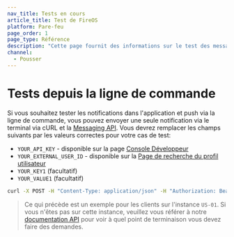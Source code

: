 ```yaml
---
nav_title: Tests en cours
article_title: Test de FireOS
platform: Pare-feu
page_order: 1
page_type: Référence
description: "Cette page fournit des informations sur le test des messages dans l'application et la notification via la ligne de commande."
channel:
  - Pousser
---
```


# Tests depuis la ligne de commande

Si vous souhaitez tester les notifications dans l'application et push via la ligne de commande, vous pouvez envoyer une seule notification via le terminal via cURL et la [Messaging API][13]. Vous devrez remplacer les champs suivants par les valeurs correctes pour votre cas de test:

- `YOUR_API_KEY` - disponible sur la page [Console Développeur][14]
- `YOUR_EXTERNAL_USER_ID` - disponible sur la [Page de recherche du profil utilisateur][15]
- `YOUR_KEY1` (facultatif)
- `YOUR_VALUE1` (facultatif)

```bash
curl -X POST -H "Content-Type: application/json" -H "Authorization: Bearer YOUR_API_KEY" -d "{\"external_user_ids\":[\"YOUR_EXTERNAL_USER_ID\"],\"messages\":{\"kindle_push\":{\"title\":\"Test push title\",\"alert\":\"Test push\",\"extra\":{\"YOUR_KEY1\":\"YOUR_VALUE1\"}}}}" https://rest.iad-01.braze.com/messages/send
```
> Ce qui précède est un exemple pour les clients sur l'instance `US-01`. Si vous n'êtes pas sur cette instance, veuillez vous référer à notre [documentation API][66] pour voir à quel point de terminaison vous devez faire des demandes.

[13]: {{site.baseurl}}/api/endpoints/messaging/
[14]: https://dashboard-01.braze.com/app_settings/api_settings/
[15]: https://dashboard-01.braze.com/users/user_search/user-search/
[66]: {{site.baseurl}}/api/endpoints/messaging/send_messages/post_send_messages/